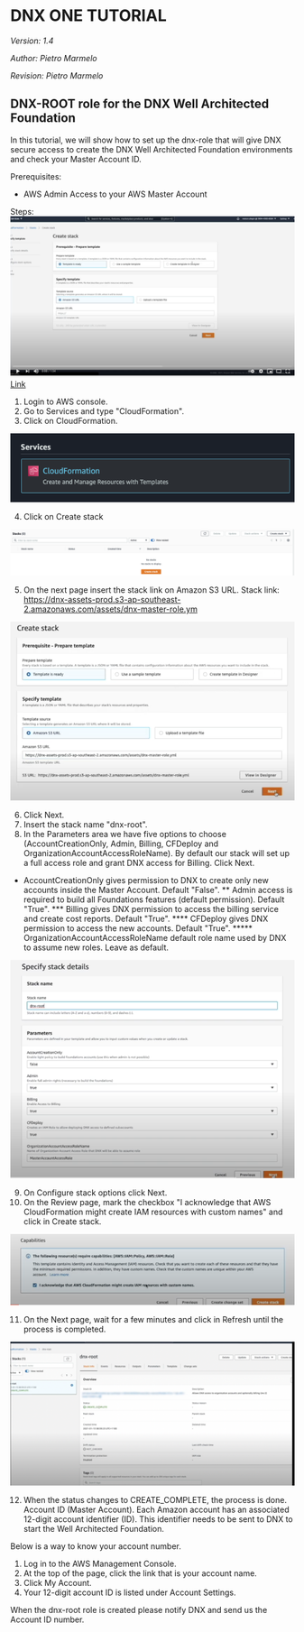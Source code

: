 # DNX ONE TUTORIAL #
_Version: 1.4_

_Author: Pietro Marmelo_

_Revision: Pietro Marmelo_

## DNX-ROOT role for the DNX Well Architected Foundation ##
In this tutorial, we will show how to set up the dnx-role that will give DNX secure access to create the DNX Well Architected Foundation environments and check your Master Account ID. 

Prerequisites: 
- AWS Admin Access to your AWS Master Account 

Steps: 
 ![Image](/media/DNX-ROOT-role.png) [Link](https://youtu.be/WP9bf4k5EfY)

1. Login to AWS console. 
2. Go to Services and type "CloudFormation". 
3. Click on CloudFormation. 

 ![Image](/media/preprojecttasksimage1.png)  

4. Click on Create stack

 ![Image](/media/preprojecttasksimage2.png)  
  
5. On the next page insert the stack link on Amazon S3 URL. Stack link: 
https://dnx-assets-prod.s3-ap-southeast-2.amazonaws.com/assets/dnx-master-role.ym
  

![Image](/media/preprojecttasksimage3.png)  

  
6. Click Next. 
7. Insert the stack name "dnx-root". 
8. In the Parameters area we have five options to choose (AccountCreationOnly, Admin, Billing, CFDeploy and OrganizationAccountAccessRoleName). By default our stack will set up a full access role and grant DNX access for Billing. Click Next. 

* AccountCreationOnly gives permission to DNX to create only new accounts inside the Master Account. Default "False". 
** Admin access is required to build all Foundations features (default permission). Default "True". 
*** Billing gives DNX permission to access the billing service and create cost reports. Default "True". 
**** CFDeploy gives DNX permission to access the new accounts. Default "True". 
***** OrganizationAccountAccessRoleName default role name used by DNX to assume new roles. Leave as default.

![Image](/media/preprojecttasksimage4.png)  

  
9. On Configure stack options click Next. 
10. On the Review page, mark the checkbox "I acknowledge that AWS CloudFormation might create IAM resources with custom names" and click in Create stack. 

![Image](/media/preprojecttasksimage5.png)  

  
11. On the Next page, wait for a few minutes and click in Refresh until the process is completed.

![Image](/media/preprojecttasksimage6.png)  

  
12. When the status changes to CREATE_COMPLETE, the process is done. 
Account ID (Master Account). 
Each Amazon account has an associated 12-digit account identifier (ID). This identifier needs to be sent to DNX to start the Well Architected Foundation. 

Below is a way to know your account number. 
1. Log in to the AWS Management Console. 
2. At the top of the page, click the link that is your account name. 
3. Click My Account. 
4. Your 12-digit account ID is listed under Account Settings. 

When the dnx-root role is created please notify DNX and send us the Account ID number.
